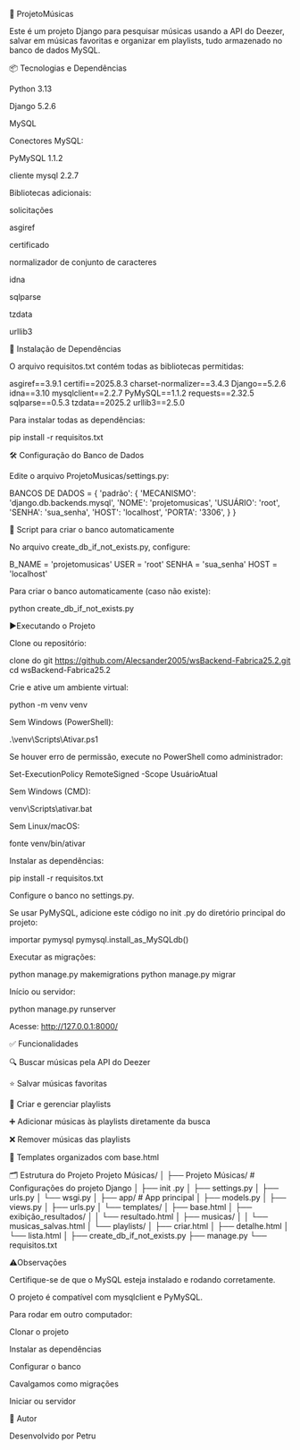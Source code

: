 🎵 ProjetoMúsicas

Este é um projeto Django para pesquisar músicas usando a API do Deezer, salvar em músicas favoritas e organizar em playlists, tudo armazenado no banco de dados MySQL.

📦 Tecnologias e Dependências

Python 3.13

Django 5.2.6

MySQL

Conectores MySQL:

PyMySQL 1.1.2

cliente mysql 2.2.7

Bibliotecas adicionais:

solicitações

asgiref

certificado

normalizador de conjunto de caracteres

idna

sqlparse

tzdata

urllib3

📄 Instalação de Dependências

O arquivo requisitos.txt contém todas as bibliotecas permitidas:

asgiref==3.9.1 certifi==2025.8.3 charset-normalizer==3.4.3 Django==5.2.6 idna==3.10 mysqlclient==2.2.7 PyMySQL==1.1.2 requests==2.32.5 sqlparse==0.5.3 tzdata==2025.2 urllib3==2.5.0

Para instalar todas as dependências:

pip install -r requisitos.txt

🛠️ Configuração do Banco de Dados

Edite o arquivo ProjetoMusicas/settings.py:

BANCOS DE DADOS = { 'padrão': { 'MECANISMO': 'django.db.backends.mysql', 'NOME': 'projetomusicas', 'USUÁRIO': 'root', 'SENHA': 'sua_senha', 'HOST': 'localhost', 'PORTA': '3306', } }

🐍 Script para criar o banco automaticamente

No arquivo create_db_if_not_exists.py, configure:

B_NAME = 'projetomusicas' USER = 'root' SENHA = 'sua_senha' HOST = 'localhost'

Para criar o banco automaticamente (caso não existe):

python create_db_if_not_exists.py

▶️Executando o Projeto

Clone ou repositório:

clone do git https://github.com/Alecsander2005/wsBackend-Fabrica25.2.git cd wsBackend-Fabrica25.2

Crie e ative um ambiente virtual:

python -m venv venv

Sem Windows (PowerShell):

.\venv\Scripts\Ativar.ps1

Se houver erro de permissão, execute no PowerShell como administrador:

Set-ExecutionPolicy RemoteSigned -Scope UsuárioAtual

Sem Windows (CMD):

venv\Scripts\ativar.bat

Sem Linux/macOS:

fonte venv/bin/ativar

Instalar as dependências:

pip install -r requisitos.txt

Configure o banco no settings.py.

Se usar PyMySQL, adicione este código no init .py do diretório principal do projeto:

importar pymysql pymysql.install_as_MySQLdb()

Executar as migrações:

python manage.py makemigrations python manage.py migrar

Início ou servidor:

python manage.py runserver

Acesse: http://127.0.0.1:8000/

✅ Funcionalidades

🔍 Buscar músicas pela API do Deezer

⭐ Salvar músicas favoritas

🎵 Criar e gerenciar playlists

➕ Adicionar músicas às playlists diretamente da busca

❌ Remover músicas das playlists

💅 Templates organizados com base.html

🗂️ Estrutura do Projeto Projeto Músicas/ │ ├── Projeto Músicas/ # Configurações do projeto Django │ ├── init .py │ ├── settings.py │ ├── urls.py │ └── wsgi.py │ ├── app/ # App principal │ ├── models.py │ ├── views.py │ ├── urls.py │ └── templates/ │ ├── base.html │ ├── exibição_resultados/ │ │ └── resultado.html │ ├── musicas/ │ │ └── musicas_salvas.html │ └── playlists/ │ ├── criar.html │ ├── detalhe.html │ └── lista.html │ ├── create_db_if_not_exists.py ├── manage.py └── requisitos.txt

⚠️Observações

Certifique-se de que o MySQL esteja instalado e rodando corretamente.

O projeto é compatível com mysqlclient e PyMySQL.

Para rodar em outro computador:

Clonar o projeto

Instalar as dependências

Configurar o banco

Cavalgamos como migrações

Iniciar ou servidor

👤 Autor

Desenvolvido por Petru